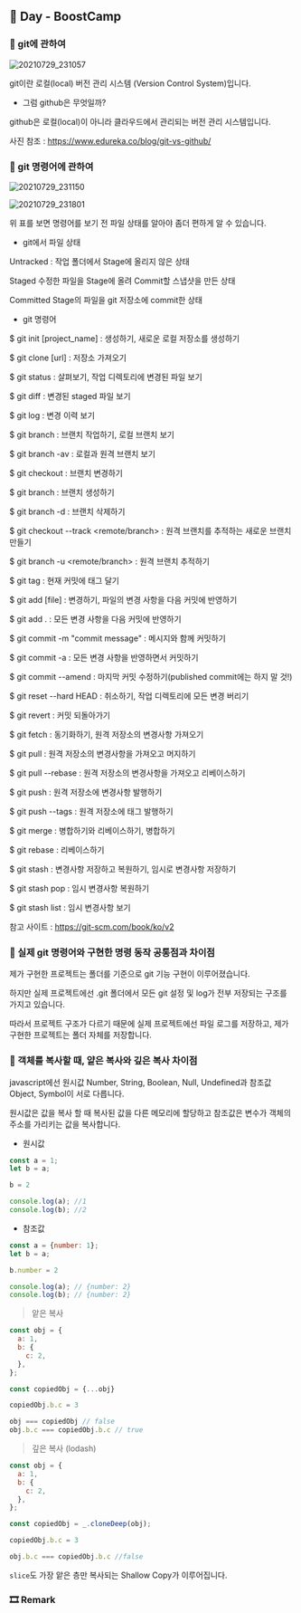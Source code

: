 ## 📕 Day  - BoostCamp

### 📘 git에 관하여

![20210729_231057](https://user-images.githubusercontent.com/42922298/127511341-97d6e819-481e-4801-a8c6-e13cdfd4b1ae.png)

git이란 로컬(local) 버전 관리 시스템 (Version Control System)입니다.

* 그럼 github은 무엇일까?

github은 로컬(local)이 아니라 클라우드에서 관리되는 버전 관리 시스템입니다.

사진 참조 : https://www.edureka.co/blog/git-vs-github/

### 📘 git 명령어에 관하여

![20210729_231150](https://user-images.githubusercontent.com/42922298/127511328-b33180f2-8473-45bf-94a9-bfd953c38572.png)

![20210729_231801](https://user-images.githubusercontent.com/42922298/127511338-3a5a58c2-3718-4815-b36c-bd0c25d064e8.png)

위 표를 보면 명령어를 보기 전 파일 상태를 알아야 좀더 편하게 알 수 있습니다.

* git에서 파일 상태

Untracked : 작업 폴더에서 Stage에 올리지 않은 상태

Staged	수정한 파일을 Stage에 올려 Commit할 스냅샷을 만든 상태

Committed	Stage의 파일을 git 저장소에 commit한 상태

* git 명령어

$ git init [project_name] : 생성하기, 새로운 로컬 저장소를 생성하기

$ git clone [url] : 저장소 가져오기

$ git status : 살펴보기, 작업 디렉토리에 변경된 파일 보기

$ git diff : 변경된 staged 파일 보기

$ git log : 변경 이력 보기

$ git branch : 브랜치 작업하기, 로컬 브랜치 보기 

$ git branch -av : 로컬과 원격 브랜치 보기

$ git checkout <branch> : 브랜치 변경하기

$ git branch <new-branch> : 브랜치 생성하기

$ git branch -d <branch> : 브랜치 삭제하기

$ git checkout --track <remote/branch> : 원격 브랜치를 추적하는 새로운 브랜치 만들기

$ git branch -u <remote/branch> : 원격 브랜치 추적하기

$ git tag <tag-name> : 현재 커밋에 태그 달기

$ git add [file] : 변경하기, 파일의 변경 사항을 다음 커밋에 반영하기

$ git add . : 모든 변경 사항을 다음 커밋에 반영하기

$ git commit -m "commit message" : 메시지와 함께 커밋하기 

$ git commit -a : 모든 변경 사항을 반영하면서 커밋하기

$ git commit --amend : 마지막 커밋 수정하기(published commit에는 하지 말 것!)

$ git reset --hard HEAD : 취소하기, 작업 디렉토리에 모든 변경 버리기

$ git revert <commit> : 커밋 되돌아가기

$ git fetch <remote> : 동기화하기, 원격 저장소의 변경사항 가져오기

$ git pull <remote> <branch> : 원격 저장소의 변경사항을 가져오고 머지하기

$ git pull --rebase : 원격 저장소의 변경사항을 가져오고 리베이스하기

$ git push : 원격 저장소에 변경사항 발행하기

$ git push --tags : 원격 저장소에 태그 발행하기

$ git merge <branch> : 병합하기와 리베이스하기, 병합하기

$ git rebase <branch> : 리베이스하기

$ git stash : 변경사항 저장하고 복원하기, 임시로 변경사항 저장하기

$ git stash pop : 임시 변경사항 복원하기

$ git stash list : 임시 변경사항 보기

참고 사이트 : https://git-scm.com/book/ko/v2

### 📘 실제 git 명령어와 구현한 명령 동작 공통점과 차이점

제가 구현한 프로젝트는 폴더를 기준으로 git 기능 구현이 이루어졌습니다.

하지만 실제 프로젝트에선 .git 폴더에서 모든 git 설정 및 log가 전부 저장되는 구조를 가지고 있습니다.

따라서 프로젝트 구조가 다르기 때문에 실제 프로젝트에선 파일 로그를 저장하고, 제가 구현한 프로젝트는 폴더 자체를 저장합니다.

### 📘 객체를 복사할 때, 얕은 복사와 깊은 복사 차이점

javascript에선 원시값 Number, String, Boolean, Null, Undefined과 참조값 Object, Symbol이 서로 다릅니다.

원시값은 값을 복사 할 때 복사된 값을 다른 메모리에 할당하고 참조값은 변수가 객체의 주소를 가리키는 값을 복사합니다. 

* 원시값

```javascript
const a = 1;
let b = a;

b = 2

console.log(a); //1
console.log(b); //2
```

* 참조값

```javascript
const a = {number: 1};
let b = a;

b.number = 2

console.log(a); // {number: 2}
console.log(b); // {number: 2}
```

> 앝은 복사

```javascript
const obj = {
  a: 1,
  b: {
    c: 2,
  },
};

const copiedObj = {...obj}

copiedObj.b.c = 3

obj === copiedObj // false
obj.b.c === copiedObj.b.c // true
```

> 깊은 복사 (lodash)

```javascript
const obj = {
  a: 1,
  b: {
    c: 2,
  },
};

const copiedObj = _.cloneDeep(obj);

copiedObj.b.c = 3

obj.b.c === copiedObj.b.c //false
```

`slice`도 가장 앝은 층만 복사되는 Shallow Copy가 이루어집니다.

### 🎞 Remark